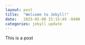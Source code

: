 ```yaml
---
layout: post
title:  "Welcome to Jekyll!"
date:   2025-05-08 15:15:49 -0400
categories: jekyll update
---
```

This is a post